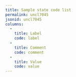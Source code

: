 ```yaml
---
title: Sample state code list
permalink: uncl7045
jsonid: uncl7045
columns:
  - 
    title: Label
    code: label
  - 
    title: Comment
    code: comment
  - 
    title: Value
    code: value
---
```

